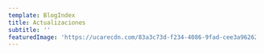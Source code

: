 ```yaml
---
template: BlogIndex
title: Actualizaciones
subtitle: ''
featuredImage: 'https://ucarecdn.com/83a3c73d-f234-4086-9fad-cee3a9626230/'
---
```


